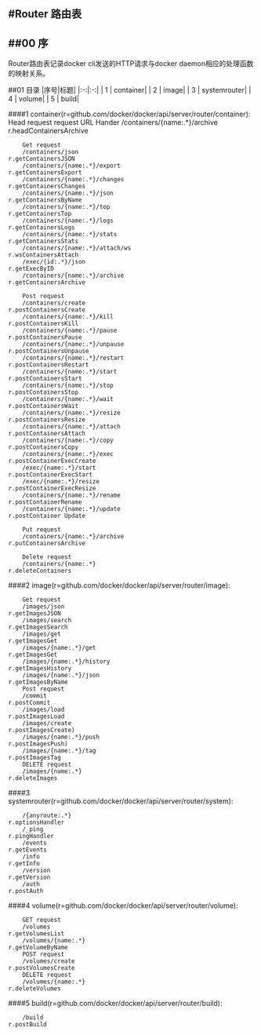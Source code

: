 #Router 路由表
------
##00 序
------
Router路由表记录docker cli发送的HTTP请求与docker daemon相应的处理函数的映射关系。

##01 目录
|序号|标题|
|:-:|:-:|
|   1  | container|
|   2  | image|
|   3  | systemrouter|
|   4  | volume|
|   5  | build|

####1 container(r=github.com/docker/docker/api/server/router/container):
        Head request
        request URL                                                     Hander
        /containers/{name:.*}/archive                                   r.headContainersArchive

        Get request
        /containers/json                                                r.getContainersJSON
        /containers/{name:.*}/export                                    r.getContainersExport
        /containers/{name:.*}/changes                                   r.getContainersChanges
        /containers/{name:.*}/json                                      r.getContainersByName
        /containers/{name:.*}/top                                       r.getContainersTop
        /containers/{name:.*}/logs                                      r.getContainersLogs
        /containers/{name:.*}/stats                                     r.getContainersStats
        /containers/{name:.*}/attach/ws                                 r.wsContainersAttach
        /exec/{id:.*}/json                                              r.getExecByID
        /containers/{name:.*}/archive                                   r.getContainersArchive

        Post request
        /containers/create                                              r.postContainersCreate
        /containers/{name:.*}/kill                                      r.postContainersKill
        /containers/{name:.*}/pause                                     r.postContainersPause
        /containers/{name:.*}/unpause                                   r.postContainersUnpause
        /containers/{name:.*}/restart                                   r.postContainersRestart
        /containers/{name:.*}/start                                     r.postContainersStart
        /containers/{name:.*}/stop                                      r.postContainersStop
        /containers/{name:.*}/wait                                      r.postContainersWait
        /containers/{name:.*}/resize                                    r.postContainersResize
        /containers/{name:.*}/attach                                    r.postContainersAttach
        /containers/{name:.*}/copy                                      r.postContainersCopy
        /containers/{name:.*}/exec                                      r.postContainerExecCreate
        /exec/{name:.*}/start                                           r.postContainerExecStart
        /exec/{name:.*}/resize                                          r.postContainerExecResize
        /containers/{name:.*}/rename                                    r.postContainerRename
        /containers/{name:.*}/update                                    r.postContainer Update

        Put request
        /containers/{name:.*}/archive                                   r.putContainersArchive

        Delete request
        /containers/{name:.*}                                           r.deleteContainers

####2 image(r=github.com/docker/docker/api/server/router/image):

        Get request
        /images/json                                                    r.getImagesJSON
        /images/search                                                  r.getImagesSearch
        /images/get                                                     r.getImagesGet
        /images/{name:.*}/get                                           r.getImagesGet
        /images/{name:.*}/history                                       r.getImagesHistory
        /images/{name:.*}/json                                          r.getImagesByName
        Post request
        /commit                                                         r.postCommit
        /images/load                                                    r.postImagesLoad
        /images/create                                                  r.postImagesCreate)
        /images/{name:.*}/push                                          r.postImagesPush)
        /images/{name:.*}/tag                                           r.postImagesTag
        DELETE request
        /images/{name:.*}                                               r.deleteImages

####3 systemrouter(r=github.com/docker/docker/api/server/router/system):

        /{anyroute:.*}                                                  r.optionsHandler
        /_ping                                                          r.pingHandler
        /events                                                         r.getEvents
        /info                                                           r.getInfo
        /version                                                        r.getVersion
        /auth                                                           r.postAuth

####4 volume(r=github.com/docker/docker/api/server/router/volume):

        GET request
        /volumes                                                        r.getVolumesList
        /volumes/{name:.*}                                              r.getVolumeByName
        POST request
        /volumes/create                                                 r.postVolumesCreate
        DELETE request
        /volumes/{name:.*}                                              r.deleteVolumes

####5 build(r=github.com/docker/docker/api/server/router/build):

        /build                                                          r.postBuild
